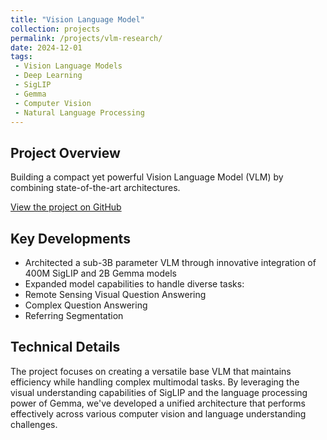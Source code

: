 ```yaml
---
title: "Vision Language Model"
collection: projects
permalink: /projects/vlm-research/
date: 2024-12-01
tags:
 - Vision Language Models
 - Deep Learning
 - SigLIP
 - Gemma
 - Computer Vision
 - Natural Language Processing
---
```


<!-- # Vision Language Model
*August 2024 - December2024* -->

## Project Overview
Building a compact yet powerful Vision Language Model (VLM) by combining state-of-the-art architectures.

[View the project on GitHub](https://github.com/Iaryan-21/PaliGemma-VisionLanguageModel)

## Key Developments
- Architected a sub-3B parameter VLM through innovative integration of 400M SigLIP and 2B Gemma models
- Expanded model capabilities to handle diverse tasks:
 - Remote Sensing Visual Question Answering
 - Complex Question Answering
 - Referring Segmentation

## Technical Details
The project focuses on creating a versatile base VLM that maintains efficiency while handling complex multimodal tasks. By leveraging the visual understanding capabilities of SigLIP and the language processing power of Gemma, we've developed a unified architecture that performs effectively across various computer vision and language understanding challenges.